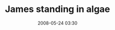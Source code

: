 ---
title: "James standing in algae"
layout: picture
picture: "/assets/camera-roll/2008/2008-05-24-james-standing-in-algae/recon-2-032.jpg"
thumbnail: "/assets/camera-roll/2008/2008-05-24-james-standing-in-algae/recon-2-032-thumbnail.jpg"
date: 2008-05-24 03:30
tags:
  - photograph
  - James
  - algae
  - Lake Phalen
  - outfall
---